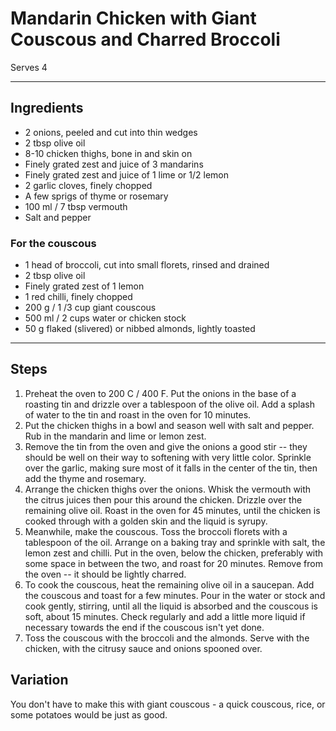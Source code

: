 # Mandarin Chicken with Giant Couscous and Charred Broccoli

Serves 4

---

## Ingredients

* 2 onions, peeled and cut into thin wedges
* 2 tbsp olive oil
* 8-10 chicken thighs, bone in and skin on
* Finely grated zest and juice of 3 mandarins
* Finely grated zest and juice of 1 lime or 1/2 lemon
* 2 garlic cloves, finely chopped
* A few sprigs of thyme or rosemary
* 100 ml / 7 tbsp vermouth
* Salt and pepper

### For the couscous
* 1 head of broccoli, cut into small florets, rinsed and drained
* 2 tbsp olive oil
* Finely grated zest of 1 lemon
* 1 red chilli, finely chopped
* 200 g / 1 /3 cup giant couscous
* 500 ml / 2 cups water or chicken stock
* 50 g flaked (slivered) or nibbed almonds, lightly toasted

---

## Steps

1.  Preheat the oven to 200 C / 400 F. Put the onions in the base of a roasting tin and drizzle over a tablespoon of the olive oil. Add a splash of water to the tin and roast in the oven for 10 minutes.
2.  Put the chicken thighs in a bowl and season well with salt and pepper. Rub in the mandarin and lime or lemon zest.
3.  Remove the tin from the oven and give the onions a good stir -- they should be well on their way to softening with very little color. Sprinkle over the garlic, making sure most of it falls in the center of the tin, then add the thyme and rosemary.
4.  Arrange the chicken thighs over the onions. Whisk the vermouth with the citrus juices then pour this around the chicken. Drizzle over the remaining olive oil. Roast in the oven for 45 minutes, until the chicken is cooked through with a golden skin and the liquid is syrupy.
5.  Meanwhile, make the couscous. Toss the broccoli florets with a tablespoon of the oil. Arrange on a baking tray and sprinkle with salt, the lemon zest and chilli. Put in the oven, below the chicken, preferably with some space in between the two, and roast for 20 minutes. Remove from the oven -- it should be lightly charred.
6.  To cook the couscous, heat the remaining olive oil in a saucepan. Add the couscous and toast for a few minutes. Pour in the water or stock and cook gently, stirring, until all the liquid is absorbed and the couscous is soft, about 15 minutes. Check regularly and add a little more liquid if necessary towards the end if the couscous isn't yet done.
7.  Toss the couscous with the broccoli and the almonds. Serve with the chicken, with the citrusy sauce and onions spooned over.

## Variation

You don't have to make this with giant couscous - a quick couscous, rice, or some potatoes would be just as good.